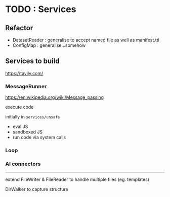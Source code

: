 # TODO : Services

## Refactor

- DatasetReader : generalise to accept named file as well as manifest.ttl
- ConfigMap : generalise...somehow

## Services to build

https://tavily.com/

### MessageRunner

https://en.wikipedia.org/wiki/Message_passing

execute code

initially in `services/unsafe`

- eval JS
- sandboxed JS
- run code via system calls

### Loop

### AI connectors

---

extend FileWriter & FileReader to handle multiple files (eg. templates)

DirWalker to capture structure
